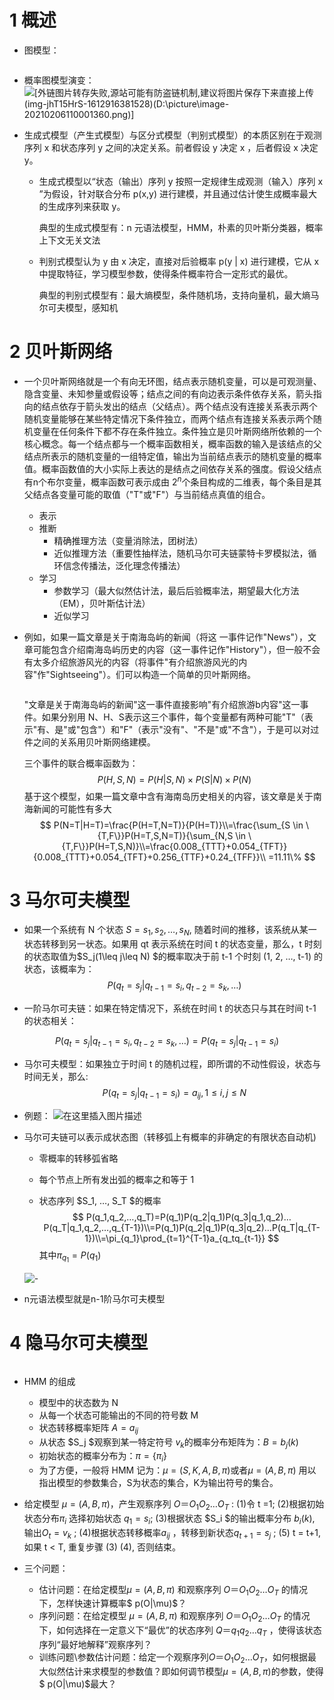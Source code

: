 ﻿# 1 概述

- 图模型：

  ![<img src="D:\picture\image-20210206105746773.png" alt="image-20210206105746773" style="zoom:80%;" />](https://img-blog.csdnimg.cn/20210210120147124.png?x-oss-process=image/watermark,type_ZmFuZ3poZW5naGVpdGk,shadow_10,text_aHR0cHM6Ly9ibG9nLmNzZG4ubmV0L3dlaXhpbl80NDg1NzY4OA==,size_16,color_FFFFFF,t_70#pic_center)


- 概率图模型演变：
  ![\[外链图片转存失败,源站可能有防盗链机制,建议将图片保存下来直接上传(img-jhT15HrS-1612916381528)(D:\picture\image-20210206110001360.png)\]](https://img-blog.csdnimg.cn/20210210120207957.png?x-oss-process=image/watermark,type_ZmFuZ3poZW5naGVpdGk,shadow_10,text_aHR0cHM6Ly9ibG9nLmNzZG4ubmV0L3dlaXhpbl80NDg1NzY4OA==,size_16,color_FFFFFF,t_70#pic_center)


- 生成式模型（产生式模型）与区分式模型（判别式模型）的本质区别在于观测序列 x 和状态序列 y 之间的决定关系。前者假设 y 决定 x ，后者假设 x 决定 y。

  - 生成式模型以“状态（输出）序列 y 按照一定规律生成观测（输入）序列 x ”为假设，针对联合分布 p(x,y) 进行建模，并且通过估计使生成概率最大的生成序列来获取 y。

    典型的生成式模型有：n 元语法模型，HMM，朴素的贝叶斯分类器，概率上下文无关文法

  - 判别式模型认为 y 由 x 决定，直接对后验概率 p(y | x) 进行建模，它从 x 中提取特征，学习模型参数，使得条件概率符合一定形式的最优。

    典型的判别式模型有：最大熵模型，条件随机场，支持向量机，最大熵马尔可夫模型，感知机 

# 2 贝叶斯网络

- 一个贝叶斯网络就是一个有向无环图，结点表示随机变量，可以是可观测量、隐含变量、未知参量或假设等；结点之间的有向边表示条件依存关系，箭头指向的结点依存于箭头发出的结点（父结点）。两个结点没有连接关系表示两个随机变量能够在某些特定情况下条件独立，而两个结点有连接关系表示两个随机变量在任何条件下都不存在条件独立。条件独立是贝叶斯网络所依赖的一个核心概念。每一个结点都与一个概率函数相关，概率函数的输入是该结点的父结点所表示的随机变量的一组特定值，输出为当前结点表示的随机变量的概率值。概率函数值的大小实际上表达的是结点之间依存关系的强度。假设父结点有n个布尔变量，概率函数可表示成由 $2^n$个条目构成的二维表，每个条目是其父结点各变量可能的取值（"T"或"F"）与当前结点真值的组合。
  - 表示
  - 推断
    - 精确推理方法（变量消除法，团树法）
    - 近似推理方法（重要性抽样法，随机马尔可夫链蒙特卡罗模拟法，循环信念传播法，泛化理念传播法）
  - 学习
    - 参数学习（最大似然估计法，最后后验概率法，期望最大化方法（EM），贝叶斯估计法）
    - 近似学习

- 例如，如果一篇文章是关于南海岛屿的新闻（将这 一事件记作"News"），文章可能包含介绍南海岛屿历史的内容（这一事件记作"History"），但一般不会有太多介绍旅游风光的内容（将事件"有介绍旅游风光的内容"作"Sightseeing"）。们可以构造一个简单的贝叶斯网络。

  ![<img src="D:\picture\image-20210206112145001.png" alt="image-20210206112145001" style="zoom:80%;" />](https://img-blog.csdnimg.cn/20210210120225496.png?x-oss-process=image/watermark,type_ZmFuZ3poZW5naGVpdGk,shadow_10,text_aHR0cHM6Ly9ibG9nLmNzZG4ubmV0L3dlaXhpbl80NDg1NzY4OA==,size_16,color_FFFFFF,t_70#pic_center)


  "文章是关于南海岛屿的新闻"这一事件直接影响"有介绍旅游b内容"这一事件。如果分别用 N、H、S表示这三个事件，每个变量都有两种可能"T"（表示"有、是"或"包含"）和"F"（表示"没有"、"不是"或"不含"），于是可以对过件之间的关系用贝叶斯网络建模。

  三个事件的联合概率函数为：
$$
  P(H,S,N)=P(H|S,N)\times P(S|N)\times P(N)
$$
  基于这个模型，如果一篇文章中含有海南岛历史相关的内容，该文章是关于南海新闻的可能性有多大
$$
  P(N=T|H=T)=\frac{P(H=T,N=T)}{P(H=T)}\\=\frac{\sum_{S \in \{T,F\}}P(H=T,S,N=T)}{\sum_{N,S \in \{T,F\}}P(H=T,S,N)}\\=\frac{0.008_{TTT}+0.054_{TFT}}{0.008_{TTT}+0.054_{TFT}+0.256_{TTF}+0.24_{TFF}}\\
  =11.11\%
$$

# 3 马尔可夫模型

- 如果一个系统有 N 个状态 $S=s_1, s_2,…, s_N,$ 随着时间的推移，该系统从某一状态转移到另一状态。如果用 qt 表示系统在时间 t 的状态变量，那么，t 时刻的状态取值为$S_j(1\leq j\leq N) $的概率取决于前 t-1 个时刻 (1, 2, …, t-1) 的状态，该概率为：
  $$
  P(q_t=s_j|q_{t-1}=s_i,q_{t-2}=s_k,…)
  $$

- 一阶马尔可夫链：如果在特定情况下，系统在时间 t 的状态只与其在时间 t-1 的状态相关：

$$
  P(q_t=s_j|q_{t-1}=s_i,q_{t-2}=s_k,…)=P(q_t=s_j|q_{t-1}=s_i)
$$

- 马尔可夫模型：如果独立于时间 t 的随机过程，即所谓的不动性假设，状态与时间无关，那么:
  $$
  P(q_t=s_j|q_{t-1}=s_i)=a_{ij},1\leq i,j\leq N
  $$
  
- 例题：
![在这里插入图片描述](https://img-blog.csdnimg.cn/20210210120251403.png?x-oss-process=image/watermark,type_ZmFuZ3poZW5naGVpdGk,shadow_10,text_aHR0cHM6Ly9ibG9nLmNzZG4ubmV0L3dlaXhpbl80NDg1NzY4OA==,size_16,color_FFFFFF,t_70#pic_center)

- 马尔可夫链可以表示成状态图（转移弧上有概率的非确定的有限状态自动机)
  
  - 零概率的转移弧省略
  
  - 每个节点上所有发出弧的概率之和等于 1
  
  - 状态序列 $S_1, …, S_T $的概率
    $$
    P(q_1,q_2,…,q_T)=P(q_1)P(q_2|q_1)P(q_3|q_1,q_2)…P(q_T|q_1,q_2,…,q_{T-1})\\=P(q_1)P(q_2|q_1)P(q_3|q_2)…P(q_T|q_{T-1})\\=\pi_{q_1}\prod_{t=1}^{T-1}a_{q_tq_{t-1}}
    $$
    其中$\pi_{q_1}=P(q_1)$
  
  ![- <img src="D:\picture\image-20210207152244195.png" alt="image-20210207152244195" style="zoom:50%;" />](https://img-blog.csdnimg.cn/20210210120313911.png?x-oss-process=image/watermark,type_ZmFuZ3poZW5naGVpdGk,shadow_10,text_aHR0cHM6Ly9ibG9nLmNzZG4ubmV0L3dlaXhpbl80NDg1NzY4OA==,size_16,color_FFFFFF,t_70#pic_center)

- n元语法模型就是n-1阶马尔可夫模型

# 4 隐马尔可夫模型

![<img src="D:\picture\image-20210207152615555.png" alt="image-20210207152615555" style="zoom:67%;" />](https://img-blog.csdnimg.cn/20210210120327319.png?x-oss-process=image/watermark,type_ZmFuZ3poZW5naGVpdGk,shadow_10,text_aHR0cHM6Ly9ibG9nLmNzZG4ubmV0L3dlaXhpbl80NDg1NzY4OA==,size_16,color_FFFFFF,t_70#pic_center)



- HMM 的组成
  - 模型中的状态数为 N
  - 从每一个状态可能输出的不同的符号数 M
  - 状态转移概率矩阵 $A=a_{ij}$
  - 从状态 $S_j $观察到某一特定符号 $v_k$的概率分布矩阵为：$B=b_j(k)$
  - 初始状态的概率分布为：$\pi = \{\pi_i\}$
  - 为了方便，一般将 HMM 记为：$\mu=(S,K,A,B,\pi)$或者$\mu=(A,B,\pi)$ 用以指出模型的参数集合，S为状态的集合，K为输出符号的集合。

- 给定模型 $\mu=(A,B,\pi)$，产生观察序列 $O＝O_1O_2 …O_T$ :
  (1)令 t =1;
  (2)根据初始状态分布$\pi_i$ 选择初始状态 $q_1=s_i$;
  (3)根据状态 $S_i $的输出概率分布 $b_i(k)$, 输出$O_t=v_k$ ;
  (4)根据状态转移概率$a_{ij}$ ，转移到新状态$q_{t+1}=s_j$ ;
  (5) t = t+1, 如果 t < T, 重复步骤 (3) (4), 否则结束。

- 三个问题：
  - 估计问题：在给定模型$\mu=(A,B,\pi)$ 和观察序列 $O＝O_1O_2 …O_T$ 的情况下，怎样快速计算概率$ p(O|\mu)$？
  - 序列问题：在给定模型 $\mu=(A,B,\pi)$ 和观察序列 $O＝O_1O_2 …O_T$ 的情况下，如何选择在一定意义下“最优”的状态序列 $Q＝q_1q_2 …q_T$ ，使得该状态序列“最好地解释”观察序列？
  - 训练问题\参数估计问题：给定一个观察序列$O＝O_1O_2 …O_T$，如何根据最大似然估计来求模型的参数值？即如何调节模型$\mu=(A,B,\pi)$的参数，使得$ p(O|\mu)$最大？